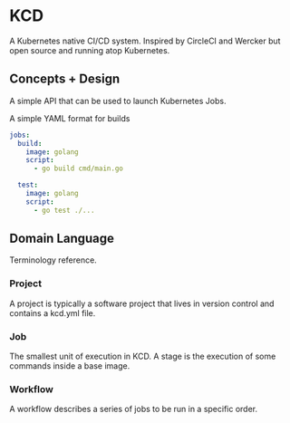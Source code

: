 # KCD

A Kubernetes native CI/CD system. Inspired by CircleCI and Wercker but open source and running atop Kubernetes.

## Concepts + Design

A simple API that can be used to launch Kubernetes Jobs.

A simple YAML format for builds

```yaml
jobs:
  build:
    image: golang
    script:
      - go build cmd/main.go

  test:
    image: golang
    script:
      - go test ./...
```

## Domain Language

Terminology reference.

### Project

A project is typically a software project that lives in version control and contains a kcd.yml file.

### Job

The smallest unit of execution in KCD. A stage is the execution of some commands inside a base image.

### Workflow

A workflow describes a series of jobs to be run in a specific order.
